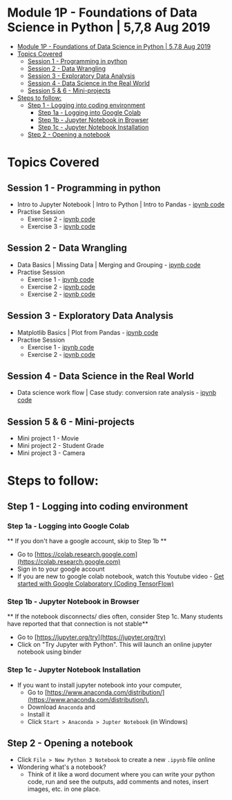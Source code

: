 # Module 1P - Foundations of Data Science in Python | 5,7,8 Aug 2019

<!-- TOC depthFrom:1 depthTo:6 withLinks:1 updateOnSave:1 orderedList:0 -->

- [Module 1P - Foundations of Data Science in Python | 5,7,8 Aug 2019](#module-1p-foundations-of-data-science-in-python-578-aug-2019)
- [Topics Covered](#topics-covered)
	- [Session 1 - Programming in python](#session-1-programming-in-python)
	- [Session 2 - Data Wrangling](#session-2-data-wrangling)
	- [Session 3 - Exploratory Data Analysis](#session-3-exploratory-data-analysis)
	- [Session 4 - Data Science in the Real World](#session-4-data-science-in-the-real-world)
	- [Session 5 & 6 - Mini-projects](#session-5-6-mini-projects)
- [Steps to follow:](#steps-to-follow)
	- [Step 1 - Logging into coding environment](#step-1-logging-into-coding-environment)
		- [Step 1a - Logging into Google Colab](#step-1a-logging-into-google-colab)
		- [Step 1b - Jupyter Notebook in Browser](#step-1b-jupyter-notebook-in-browser)
		- [Step 1c - Jupyter Notebook Installation](#step-1c-jupyter-notebook-installation)
	- [Step 2 - Opening a notebook](#step-2-opening-a-notebook)

<!-- /TOC -->


# Topics Covered
## Session 1 - Programming in python
- Intro to Jupyter Notebook | Intro to Python | Intro to Pandas - [ipynb code](Module%201P%20-%20Foundations%20of%20Data%20Science%20in%20Python/Week%201%20Programming%20in%20Python/Week1_Programming_in_Python.ipynb)
- Practise Session
  - Exercise 2 - [ipynb code](Module%201P%20-%20Foundations%20of%20Data%20Science%20in%20Python/Week%201%20Programming%20in%20Python/Week1_Exercise_2.ipynb)
  - Exercise 3 - [ipynb code](Module%201P%20-%20Foundations%20of%20Data%20Science%20in%20Python/Week%201%20Programming%20in%20Python/Week1_Exercise_3.ipynb)

## Session 2 - Data Wrangling
- Data Basics | Missing Data | Merging and Grouping - [ipynb code](Module%201P%20-%20Foundations%20of%20Data%20Science%20in%20Python/Week%202%20Data%20Wrangling/Week2_Data_Wrangling.ipynb)
- Practise Session
  - Exercise 1 - [ipynb code](Module%201P%20-%20Foundations%20of%20Data%20Science%20in%20Python/Week%202%20Data%20Wrangling/Week2_Exercise_1.ipynb)
  - Exercise 2 - [ipynb code](Module%201P%20-%20Foundations%20of%20Data%20Science%20in%20Python/Week%202%20Data%20Wrangling/Week2_Exercise_2.ipynb)
  - Exercise 2 - [ipynb code](Module%201P%20-%20Foundations%20of%20Data%20Science%20in%20Python/Week%202%20Data%20Wrangling/Week2_Exercise_3.ipynb)

## Session 3 - Exploratory Data Analysis
- Matplotlib Basics | Plot from Pandas - [ipynb code](Module%201P%20-%20Foundations%20of%20Data%20Science%20in%20Python/Week%203%20Exploratory%20Data%20Analysis/Week3_Exploratory_Data_Analysis.ipynb)
- Practise Session
  - Exercise 1 - [ipynb code](Module%201P%20-%20Foundations%20of%20Data%20Science%20in%20Python/Week%203%20Exploratory%20Data%20Analysis/Week3_Exercise_1.ipynb)
  - Exercise 2 - [ipynb code](Module%201P%20-%20Foundations%20of%20Data%20Science%20in%20Python/Week%203%20Exploratory%20Data%20Analysis/Week3_Exercise_2.ipynb)  

## Session 4 - Data Science in the Real World
- Data science work flow | Case study: conversion rate analysis - [ipynb code](Module%201P%20-%20Foundations%20of%20Data%20Science%20in%20Python/Week%204%20Real%20World%20Case%20Study/Week4_Real_World_Case_Studies.ipynb)

## Session 5 & 6 - Mini-projects
- Mini project 1 - Movie
- Mini project 2 - Student Grade
- Mini project 3 - Camera


# Steps to follow:
## Step 1 - Logging into coding environment
### Step 1a - Logging into Google Colab
** If you don't have a google account, skip to Step 1b **
- Go to [https://colab.research.google.com](https://colab.research.google.com)
- Sign in to your google account
- If you are new to google colab notebook, watch this Youtube video -  [Get started with Google Colaboratory (Coding TensorFlow)](https://youtu.be/inN8seMm7UI)

### Step 1b - Jupyter Notebook in Browser
** If the notebook disconnects/ dies often, consider Step 1c. Many students have reported that that connection is not stable**
- Go to [https://jupyter.org/try](https://jupyter.org/try)
- Click on "Try Jupyter with Python". This will launch an online jupyter notebook using binder

### Step 1c - Jupyter Notebook Installation
- If you want to install jupyter notebook into your computer,
	- Go to [https://www.anaconda.com/distribution/](https://www.anaconda.com/distribution/),
	- Download `Anaconda` and
	- Install it
	- Click `Start > Anaconda > Jupter Notebook` (in Windows)

## Step 2 - Opening a notebook
- Click `File > New Python 3 Notebook` to create a new `.ipynb` file online
- Wondering what's a notebook?
    - Think of it like a word document where you can write your python code, run and see the outputs, add comments and notes, insert images, etc. in one place.
